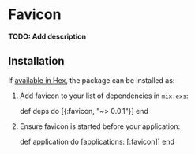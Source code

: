 # Favicon

**TODO: Add description**

## Installation

If [available in Hex](https://hex.pm/docs/publish), the package can be installed as:

  1. Add favicon to your list of dependencies in `mix.exs`:

        def deps do
          [{:favicon, "~> 0.0.1"}]
        end

  2. Ensure favicon is started before your application:

        def application do
          [applications: [:favicon]]
        end
